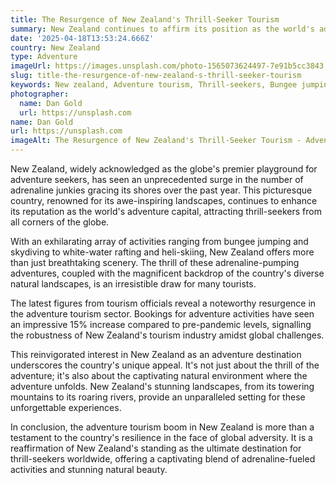 ```yaml
---
title: The Resurgence of New Zealand's Thrill-Seeker Tourism
summary: New Zealand continues to affirm its position as the world's adventure capital, witnessing a surge in thrill-seekers over the past year. The country's adventure tourism sector has experienced a 15% increase in bookings compared to pre-pandemic levels.
date: '2025-04-18T13:53:24.666Z'
country: New Zealand
type: Adventure
imageUrl: https://images.unsplash.com/photo-1565073624497-7e91b5cc3843
slug: title-the-resurgence-of-new-zealand-s-thrill-seeker-tourism
keywords: New zealand, Adventure tourism, Thrill-seekers, Bungee jumping, Skydiving, White-water rafting, Heli-skiing, International, Worldwide, Global destinations, World travel, Outdoor activities, Adventure sports, Hiking, Trekking
photographer:
  name: Dan Gold
  url: https://unsplash.com
name: Dan Gold
url: https://unsplash.com
imageAlt: The Resurgence of New Zealand's Thrill-Seeker Tourism - Adventure Guide | Photo by Dan Gold
---
```


New Zealand, widely acknowledged as the globe's premier playground for adventure seekers, has seen an unprecedented surge in the number of adrenaline junkies gracing its shores over the past year. This picturesque country, renowned for its awe-inspiring landscapes, continues to enhance its reputation as the world's adventure capital, attracting thrill-seekers from all corners of the globe.

With an exhilarating array of activities ranging from bungee jumping and skydiving to white-water rafting and heli-skiing, New Zealand offers more than just breathtaking scenery. The thrill of these adrenaline-pumping adventures, coupled with the magnificent backdrop of the country's diverse natural landscapes, is an irresistible draw for many tourists.

The latest figures from tourism officials reveal a noteworthy resurgence in the adventure tourism sector. Bookings for adventure activities have seen an impressive 15% increase compared to pre-pandemic levels, signalling the robustness of New Zealand's tourism industry amidst global challenges.

This reinvigorated interest in New Zealand as an adventure destination underscores the country's unique appeal. It's not just about the thrill of the adventure; it's also about the captivating natural environment where the adventure unfolds. New Zealand's stunning landscapes, from its towering mountains to its roaring rivers, provide an unparalleled setting for these unforgettable experiences.

In conclusion, the adventure tourism boom in New Zealand is more than a testament to the country's resilience in the face of global adversity. It is a reaffirmation of New Zealand's standing as the ultimate destination for thrill-seekers worldwide, offering a captivating blend of adrenaline-fueled activities and stunning natural beauty.